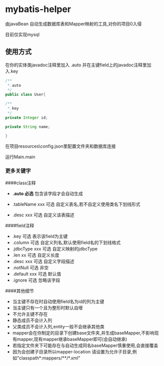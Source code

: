 # mybatis-helper

由javaBean 自动生成数据库表和Mapper映射的工具,对你的项目0入侵

目前仅实现mysql

## 使用方式

在你的实体类javadoc注释里加入 .auto 并在主键field上的javadoc注释里加入.key
```java
/**
 *.auto
 */
public class User{

/**
 *.key
 */
private Integer id;

private String name;

}
```

在项目resources\config.json里配置文件夹和数据库连接

运行Main.main

### 更多关键字
####class注释

- **.auto 必选** 包含该字段才会自动生成

- .tableName xxx 可选 自定义表名,若不自定义使用类名下划线形式

- .desc xxx 可选 自定义该表描述

####field注释
- .key 可选 表示该field为主键
- .column 可选 自定义列名,默认使用field名的下划线格式
- .jdbcType xxx 可选 自定义映射的jdbcType
- .len xx 可选 自定义长度
- .desc xxx 可选 自定义字段描述
- .notNull 可选 非空
- .default xxx 可选 默认值
- .ignore 可选 忽略该字段

####其他细节
- 当主键不存在时自动使用field名为id的列为主键
- 当主键只有一个且为整形时默认自增
- 不允许主键不存在
- 静态成员不会计入列
- 父类成员不会计入列,entity一般不会继承其他类
- mapper会在你制定的目录下创建base文件夹,并生成baseMapper,不影响现有mapper,现有mapper继承baseMapper即可(会自动继承)
- 若指定文件夹下可能存在与自动生成同名baseMapper慎重使用,会直接覆盖
- 因为会创建子目录所以mapper-location 请设置为允许子目录,例如"classpath\*:mappers/\*\*/\*.xml"




